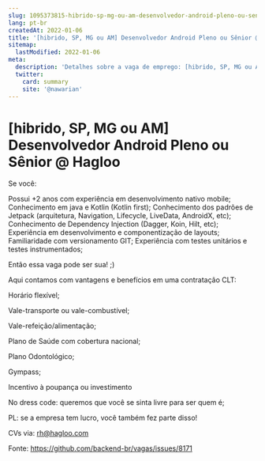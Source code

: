 ```yaml
---
slug: 1095373815-hibrido-sp-mg-ou-am-desenvolvedor-android-pleno-ou-senior-at-hagloo
lang: pt-br
createdAt: 2022-01-06
title: '[hibrido, SP, MG ou AM] Desenvolvedor Android Pleno ou Sênior @ Hagloo - Vaga de Emprego'
sitemap:
  lastModified: 2022-01-06
meta:
  description: 'Detalhes sobre a vaga de emprego: [hibrido, SP, MG ou AM] Desenvolvedor Android Pleno ou Sênior @ Hagloo'
  twitter:
    card: summary
    site: '@nawarian'
---
```


# [hibrido, SP, MG ou AM] Desenvolvedor Android Pleno ou Sênior @ Hagloo

Se você:

Possui +2 anos com experiência em desenvolvimento nativo mobile;
Conhecimento em java e Kotlin (Kotlin first);
Conhecimento dos padrões de Jetpack (arquitetura, Navigation, Lifecycle, LiveData, AndroidX, etc);
Conhecimento de Dependency Injection (Dagger, Koin, Hilt, etc);
Experiência em desenvolvimento e componentização de layouts;
Familiaridade com versionamento GIT;
Experiência com testes unitários e testes instrumentados;


Então essa vaga pode ser sua! ;)

 

Aqui contamos com vantagens e benefícios em uma contratação CLT:


Horário flexível;

Vale-transporte ou vale-combustível;

Vale-refeição/alimentação;

Plano de Saúde com cobertura nacional;

Plano Odontológico;

Gympass;

Incentivo à poupança ou investimento

No dress code: queremos que você se sinta livre para ser quem é;

PL: se a empresa tem lucro, você também fez parte disso!

CVs via: rh@hagloo.com 



Fonte: https://github.com/backend-br/vagas/issues/8171